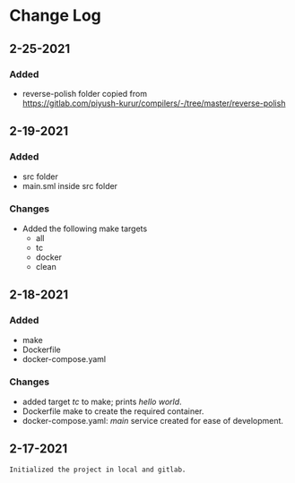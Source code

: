 # Change Log

## 2-25-2021

### Added
- reverse-polish folder copied from <br>
  https://gitlab.com/piyush-kurur/compilers/-/tree/master/reverse-polish
## 2-19-2021

### Added
- src folder
- main.sml inside src folder

### Changes
- Added the following make targets
  - all
  - tc
  - docker
  - clean

## 2-18-2021
### Added
- make
- Dockerfile
- docker-compose.yaml
### Changes
- added target _tc_ to make; prints _hello world_.
- Dockerfile make to create the required container.
- docker-compose.yaml: _main_ service created for ease of development.
## 2-17-2021
    Initialized the project in local and gitlab.